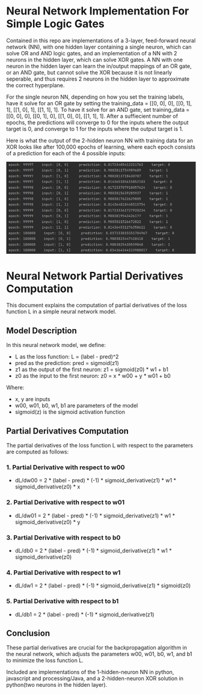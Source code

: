 # Neural Network Implementation For Simple Logic Gates

Contained in this repo are implementations of a 3-layer, feed-forward neural network (NN), with one hidden layer containing a single neuron, which can solve OR and AND logic gates, and an implementation of a NN with 2 neurons in the hidden layer, which can solve XOR gates. A NN with one neuron in the hidden layer can learn the in/output mappings of an OR gate, or an AND gate, but cannot solve the XOR because it is not linearly seperable, and thus requires 2 neurons in the hidden layer to approximate the correct hyperplane. 
  
  For the single neuron NN, depending on how you set the training labels, have it solve for an OR gate by setting the training_data  = [[0, 0], 0],  [[0, 1], 1], [[1, 0], 1], [[1, 1], 1]. To have it solve for an AND gate, set training_data = [[0, 0], 0],  [[0, 1], 0], [[1, 0], 0], [[1, 1], 1]. After a suffiecient number of epochs, the predictions will converge to 0 for the inputs where the output target is 0, and converge to 1 for the inputs where the output target is 1.

  Here is what the output of the 2-hidden neuron NN with training data for an XOR looks like after 100,000 epochs of learning, where each epoch consists of a prediction for each of the 4 possible inputs: 

![Alt text](XOR_NN_output.png)

# Neural Network Partial Derivatives Computation

This document explains the computation of partial derivatives of the loss function L in a simple neural network model.

## Model Description

In this neural network model, we define:

- L as the loss function: L = (label - pred)^2
- pred as the prediction: pred = sigmoid(z1)
- z1 as the output of the first neuron: z1 = sigmoid(z0) * w1 + b1
- z0 as the input to the first neuron: z0 = x * w00 + y * w01 + b0

Where:
- x, y are inputs
- w00, w01, b0, w1, b1 are parameters of the model
- sigmoid(z) is the sigmoid activation function

## Partial Derivatives Computation

The partial derivatives of the loss function L with respect to the parameters are computed as follows:

### 1. Partial Derivative with respect to w00

- dL/dw00 = 2 * (label - pred) * (-1) * sigmoid_derivative(z1) * w1 * sigmoid_derivative(z0) * x

### 2. Partial Derivative with respect to w01

- dL/dw01 = 2 * (label - pred) * (-1) * sigmoid_derivative(z1) * w1 * sigmoid_derivative(z0) * y

### 3. Partial Derivative with respect to b0

- dL/db0 = 2 * (label - pred) * (-1) * sigmoid_derivative(z1) * w1 * sigmoid_derivative(z0)

### 4. Partial Derivative with respect to w1

- dL/dw1 = 2 * (label - pred) * (-1) * sigmoid_derivative(z1) * sigmoid(z0)

### 5. Partial Derivative with respect to b1

- dL/db1 = 2 * (label - pred) * (-1) * sigmoid_derivative(z1)

## Conclusion

These partial derivatives are crucial for the backpropagation algorithm in the neural network, which adjusts the parameters w00, w01, b0, w1, and b1 to minimize the loss function L.


  Included are implementations of the 1-hidden-neuron NN in python, javascript and processing/Java, and a 2-hidden-neuron XOR solution in python(two neurons in the hidden layer).

  
